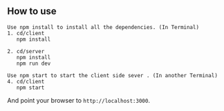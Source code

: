## How to use

```
Use npm install to install all the dependencies. (In Terminal)
1. cd/client
   npm install

2. cd/server
   npm install
   npm run dev

Use npm start to start the client side sever . (In another Terminal)
4. cd/client
   npm start
```

And point your browser to `http://localhost:3000`.

